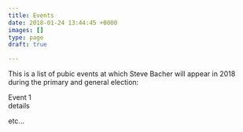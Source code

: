 ```yaml
---
title: Events
date: 2018-01-24 13:44:45 +0000
images: []
type: page
draft: true

---
```

This is a list of pubic events at which Steve Bacher will appear in 2018 during the primary and general election:  
  
Event 1  
details

etc...